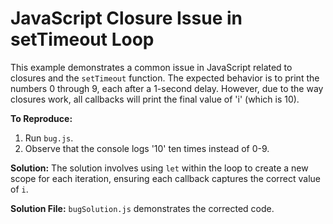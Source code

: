# JavaScript Closure Issue in setTimeout Loop

This example demonstrates a common issue in JavaScript related to closures and the `setTimeout` function.  The expected behavior is to print the numbers 0 through 9, each after a 1-second delay. However, due to the way closures work, all callbacks will print the final value of 'i' (which is 10). 

**To Reproduce:**
1. Run `bug.js`.
2. Observe that the console logs '10' ten times instead of 0-9.

**Solution:** The solution involves using `let` within the loop to create a new scope for each iteration, ensuring each callback captures the correct value of `i`.

**Solution File:** `bugSolution.js` demonstrates the corrected code.